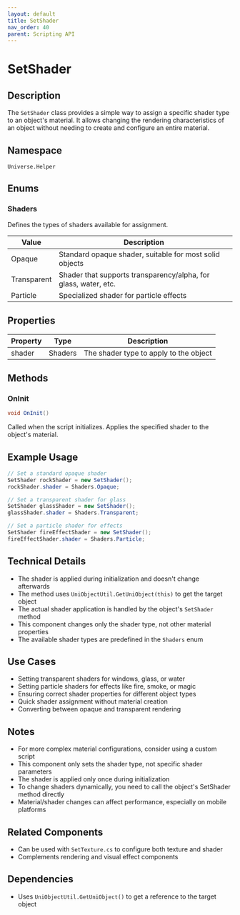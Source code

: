 ```yaml
---
layout: default
title: SetShader
nav_order: 40
parent: Scripting API
---
```

# SetShader

## Description
The `SetShader` class provides a simple way to assign a specific shader type to an object's material. It allows changing the rendering characteristics of an object without needing to create and configure an entire material.

## Namespace
`Universe.Helper`

## Enums

### Shaders
Defines the types of shaders available for assignment.

| Value | Description |
|-------|-------------|
| Opaque | Standard opaque shader, suitable for most solid objects |
| Transparent | Shader that supports transparency/alpha, for glass, water, etc. |
| Particle | Specialized shader for particle effects |

## Properties
| Property | Type | Description |
|----------|------|-------------|
| shader | Shaders | The shader type to apply to the object |

## Methods

### OnInit
```csharp
void OnInit()
```
Called when the script initializes. Applies the specified shader to the object's material.

## Example Usage
```csharp
// Set a standard opaque shader
SetShader rockShader = new SetShader();
rockShader.shader = Shaders.Opaque;

// Set a transparent shader for glass
SetShader glassShader = new SetShader();
glassShader.shader = Shaders.Transparent;

// Set a particle shader for effects
SetShader fireEffectShader = new SetShader();
fireEffectShader.shader = Shaders.Particle;
```

## Technical Details
- The shader is applied during initialization and doesn't change afterwards
- The method uses `UniObjectUtil.GetUniObject(this)` to get the target object
- The actual shader application is handled by the object's `SetShader` method
- This component changes only the shader type, not other material properties
- The available shader types are predefined in the `Shaders` enum

## Use Cases
- Setting transparent shaders for windows, glass, or water
- Setting particle shaders for effects like fire, smoke, or magic
- Ensuring correct shader properties for different object types
- Quick shader assignment without material creation
- Converting between opaque and transparent rendering

## Notes
- For more complex material configurations, consider using a custom script
- This component only sets the shader type, not specific shader parameters
- The shader is applied only once during initialization
- To change shaders dynamically, you need to call the object's SetShader method directly
- Material/shader changes can affect performance, especially on mobile platforms

## Related Components
- Can be used with `SetTexture.cs` to configure both texture and shader
- Complements rendering and visual effect components

## Dependencies
- Uses `UniObjectUtil.GetUniObject()` to get a reference to the target object
